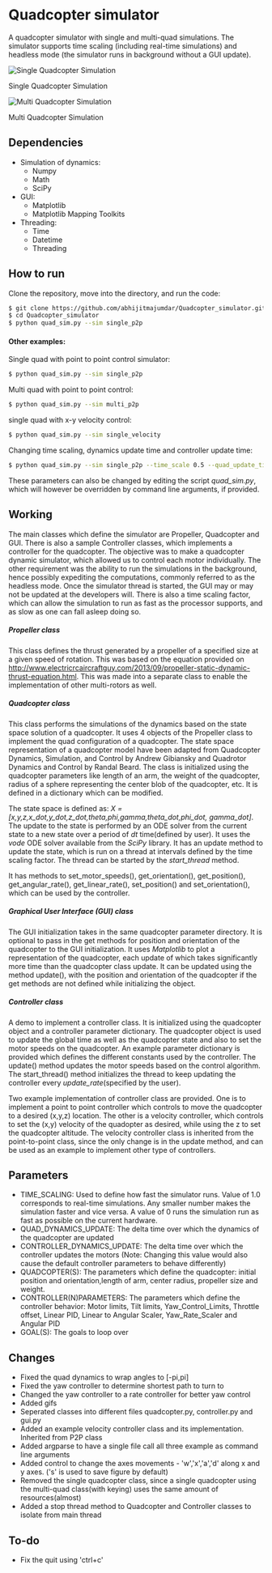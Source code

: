 # Quadcopter simulator
A quadcopter simulator with single and multi-quad simulations. The simulator supports time scaling (including real-time simulations) and headless mode (the simulator runs in background without a GUI update).

![Single Quadcopter Simulation](/quad_sim.gif?raw=true "quad_sim")

Single Quadcopter Simulation

![Multi Quadcopter Simulation](/multiquad_sim.gif?raw=true "multiquad_sim")

Multi Quadcopter Simulation

## Dependencies
- Simulation of dynamics:
    - Numpy
    - Math
    - SciPy
- GUI:
    - Matplotlib
    - Matplotlib Mapping Toolkits
- Threading:
    - Time
    - Datetime
    - Threading

## How to run
Clone the repository, move into the directory, and run the code:
```sh
$ git clone https://github.com/abhijitmajumdar/Quadcopter_simulator.git
$ cd Quadcopter_simulator
$ python quad_sim.py --sim single_p2p
```

#### Other examples:
Single quad with point to point control simulator:
```sh
$ python quad_sim.py --sim single_p2p
```
Multi quad with point to point control:
```sh
$ python quad_sim.py --sim multi_p2p
```
single quad with x-y velocity control:
```sh
$ python quad_sim.py --sim single_velocity
```
Changing time scaling, dynamics update time and controller update time:
```sh
$ python quad_sim.py --sim single_p2p --time_scale 0.5 --quad_update_time 0.002 --controller_update_time 0.005
```
These parameters can also be changed by editing the script *quad_sim.py*, which will however be overridden by command line arguments, if provided.


## Working
The main classes which define the simulator are Propeller, Quadcopter and GUI. There is also a sample Controller classes, which implements a controller for the quadcopter. The objective was to make a quadcopter dynamic simulator, which allowed us to control each motor individually. The other requirement was the ability to run the simulations in the background, hence possibly expediting the computations, commonly referred to as the headless mode. Once the simulator thread is started, the GUI may or may not be updated at the developers will. There is also a time scaling factor, which can allow the simulation to run as fast as the processor supports, and as slow as one can fall asleep doing so.

##### Propeller class
This class defines the thrust generated by a propeller of a specified size at a given speed of rotation. This was based on the equation provided on http://www.electricrcaircraftguy.com/2013/09/propeller-static-dynamic-thrust-equation.html. This was made into a separate class to enable the implementation of other multi-rotors as well.

##### Quadcopter class
This class performs the simulations of the dynamics based on the state space solution of a quadcopter. It uses 4 objects of the Propeller class to implement the quad configuration of a quadcopter. The state space representation of a quadcopter model have been adapted from Quadcopter Dynamics, Simulation, and Control by Andrew Gibiansky and Quadrotor Dynamics and Control by Randal Beard. The class is initialized using the quadcopter parameters like length of an arm, the weight of the quadcopter, radius of a sphere representing the center blob of the quadcopter, etc. It is defined in a dictionary which can be modified.

The state space is defined as: *X = [x,y,z,x_dot,y_dot,z_dot,theta,phi,gamma,theta_dot,phi_dot, gamma_dot]*. The update to the state is performed by an ODE solver from the current state to a new state over a period of *dt* time(defined by user). It uses the *vode* ODE solver available from the *SciPy* library. It has an update method to update the state, which is run on a thread at intervals defined by the time scaling factor. The thread can be started by the *start_thread* method.

It has methods to set_motor_speeds(), get_orientation(), get_position(), get_angular_rate(), get_linear_rate(), set_position() and set_orientation(), which can be used by the controller.

##### Graphical User Interface (GUI) class
The GUI initialization takes in the same quadcopter parameter directory. It is optional to pass in the get methods for position and orientation of the quadcopter to the GUI initialization. It uses *Matplotlib* to plot a representation of the quadcopter, each update of which takes significantly more time than the quadcopter class update. It can be updated using the method update(), with the position and orientation of the quadcopter if the get methods are not defined while initializing the object.

##### Controller class
A demo to implement a controller class. It is initialized using the quadcopter object and a controller parameter dictionary. The quadcopter object is used to update the global time as well as the quadcopter state and also to set the motor speeds on the quadcopter. An example  parameter dictionary is provided which defines the different constants used by the controller. The update() method updates the motor speeds based on the control algorithm. The start_thread() method initializes the thread to keep updating the controller every *update_rate*(specified by the user).

Two example implementation of controller class are provided. One is to implement a point to point controller which controls to move the quadcopter to a desired (x,y,z) location. The other is a velocity controller, which controls to set the (x,y) velocity of the quadopter as desired, while using the z to set the quadcopter altitude. The velocity controller class is inherited from the point-to-point class, since the only change is in the update method, and can be used as an example to implement other type of controllers.

## Parameters
- TIME_SCALING: Used to define how fast the simulator runs. Value of 1.0 corresponds to real-time simulations. Any smaller number makes the simulation faster and vice versa. A value of 0 runs the simulation run as fast as possible on the current hardware.
- QUAD_DYNAMICS_UPDATE: The delta time over which the dynamics of the quadcopter are updated
- CONTROLLER_DYNAMICS_UPDATE: The delta time over which the controller updates the motors (Note: Changing this value would also cause the default controller parameters to behave differently)
- QUADCOPTER(S): The parameters which define the quadcopter: initial position and orientation,length of arm, center radius, propeller size and weight.
- CONTROLLER(N)PARAMETERS: The parameters which define the controller behavior: Motor limits, Tilt limits, Yaw_Control_Limits, Throttle offset, Linear PID, Linear to Angular Scaler, Yaw_Rate_Scaler and Angular PID
- GOAL(S): The goals to loop over




## Changes
- Fixed the quad dynamics to wrap angles to [-pi,pi]
- Fixed the yaw controller to determine shortest path to turn to
- Changed the yaw controller to a rate controller for better yaw control
- Added gifs
- Seperated classes into different files quadcopter.py, controller.py and gui.py
- Added an example velocity controller class and its implementation. Inherited from P2P class
- Added argparse to have a single file call all three example as command line arguments
- Added control to change the axes movements - 'w','x','a','d' along x and y axes. ('s' is used to save figure by default)
- Removed the single quadcopter class, since a single quadcopter using the multi-quad class(with keying) uses the same amount of resources(almost)
- Added a stop thread method to Quadcopter and Controller classes to isolate from main thread

## To-do
- Fix the quit using 'ctrl+c'
